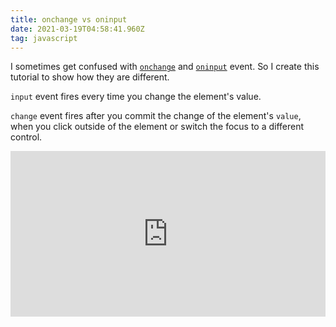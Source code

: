 ```yaml
---
title: onchange vs oninput
date: 2021-03-19T04:58:41.960Z
tag: javascript
---
```

I sometimes get confused with [`onchange`](https://developer.mozilla.org/en-US/docs/Web/API/GlobalEventHandlers/onchange) and [`oninput`](https://developer.mozilla.org/en-US/docs/Web/API/GlobalEventHandlers/oninput) event. So I create this tutorial to show how they are different.

`input` event fires every time you change the element's value.

`change` event fires after you commit the change of the element's `value`, when you click outside of the element or switch the focus to a different control.

<iframe height="265" style="width: 100%;" scrolling="no" title="Onchange vs oninput" src="https://codepen.io/phongduong/embed/preview/BaQJGyV?height=265&theme-id=dark&default-tab=js,result" frameborder="no" loading="lazy" allowtransparency="true" allowfullscreen="true">
  See the Pen <a href='https://codepen.io/phongduong/pen/BaQJGyV'>Onchange vs oninput</a> by Phong Duong
  (<a href='https://codepen.io/phongduong'>@phongduong</a>) on <a href='https://codepen.io'>CodePen</a>.
</iframe>